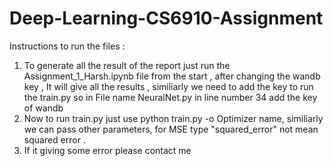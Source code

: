 # Deep-Learning-CS6910-Assignment 

Instructions to run the files :
1. To generate all the result of the report just run the Assignment_1_Harsh.ipynb file from the start , after changing the wandb key , It will give all the results ,
    similiarly we need to add the key to run the train.py so in File name NeuralNet.py in line number 34 add the key of wandb
3. Now to run train.py just use python train.py -o Optimizer name, similiarly we can pass other parameters, for MSE type "squared_error" not mean squared error .
4. If it giving some error please contact me
